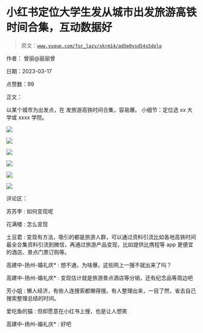 # 小红书定位大学生发从城市出发旅游高铁时间合集，互动数据好

> 原文：[`www.yuque.com/for_lazy/xkrm14/ad5e0ysd54s5dqlq`](https://www.yuque.com/for_lazy/xkrm14/ad5e0ysd54s5dqlq)

作者： 曾丽@丽丽曾

日期：2023-03-17

点赞数：99

正文：

以某个城市为出发点，在 发旅游高铁时间合集，容易爆。 小细节：定位选 xx 大学或 xxxx 学院。

![](img/21e1269205d5bea093437df703238632.png)  

![](img/47221e30eaebd5825b2531b268ba4992.png)  

![](img/9eb712bafa49b5d4bb30e3acf66b38f5.png)  

![](img/d9bb071ec479b335887a10d77e9f0ec2.png)

![](img/815a613275c9926c91c0941bbbcbdadb.png)

![](img/19cabed3c9a295ccd0d72c5f5c133074.png)

评论区：

苏苏李 : 如何变现呢

花满楼 : 怎么变现

土豆君 : 变现有方法，吸引的都是旅游人群，可以通过资料引流比如各地高铁时间最全合集资料引流到微信，再通过旅游产品变现，比如提供比携程等 app 更便宜的酒店、景点门票订购等。

高建中-扬州-婚礼庆* : 想不通，为啥爆，这些网上一搜不就出来了吗？

高建中-扬州-婚礼庆* : 变现估计就是旅游景点酒店等分销，还有纪念品等周边吧

芳小姐 : 懒人经济，有些人连搜索都懒得搜。有人整理出来，一目了然，省去自己搜索整理总结的时间。

爱吃鱼的猫 : 但却愿意在小红书上搜，也是让人想笑

高建中-扬州-婚礼庆* : 好吧

